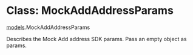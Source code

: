 # Class: MockAddAddressParams

[models](../wiki/models).MockAddAddressParams

Describes the Mock Add address SDK params. Pass an empty object as params.
